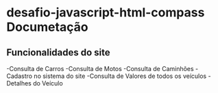 # desafio-javascript-html-compass Documetação


## Funcionalidades do site

-Consulta de Carros
-Consulta de Motos
-Consulta de Caminhões
-Cadastro no sistema do site
-Consulta de Valores de todos os veículos 
-Detalhes do Veículo